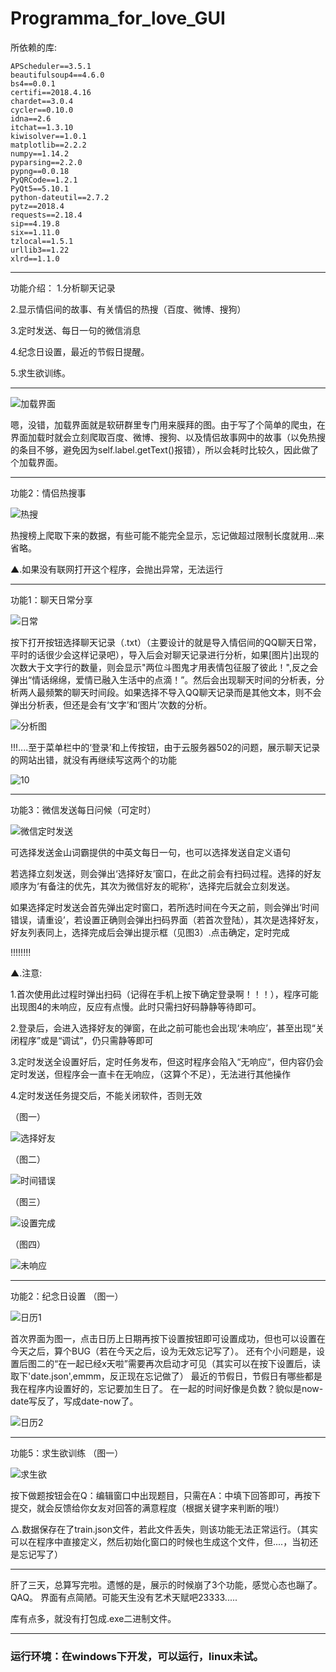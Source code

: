 # Programma_for_love_GUI
所依赖的库:
``` 
APScheduler==3.5.1
beautifulsoup4==4.6.0
bs4==0.0.1
certifi==2018.4.16
chardet==3.0.4
cycler==0.10.0
idna==2.6
itchat==1.3.10
kiwisolver==1.0.1
matplotlib==2.2.2
numpy==1.14.2
pyparsing==2.2.0
pypng==0.0.18
PyQRCode==1.2.1
PyQt5==5.10.1
python-dateutil==2.7.2
pytz==2018.4
requests==2.18.4
sip==4.19.8
six==1.11.0
tzlocal==1.5.1
urllib3==1.22
xlrd==1.1.0
```

---

功能介绍：
1.分析聊天记录

2.显示情侣间的故事、有关情侣的热搜（百度、微博、搜狗）

3.定时发送、每日一句的微信消息

4.纪念日设置，最近的节假日提醒。

5.求生欲训练。

---

![加载界面](https://github.com/Freedomisgood/Programma_for_love_GUI/tree/master/readme/2.jpg)

​	嗯，没错，加载界面就是软研群里专门用来膜拜的图。由于写了个简单的爬虫，在界面加载时就会立刻爬取百度、微博、搜狗、以及情侣故事网中的故事（以免热搜的条目不够，避免因为self.label.getText()报错），所以会耗时比较久，因此做了个加载界面。

---

功能2：情侣热搜事

![热搜](https://github.com/Freedomisgood/Programma_for_love_GUI/tree/master/readme/22.jpg)

热搜榜上爬取下来的数据，有些可能不能完全显示，忘记做超过限制长度就用...来省略。

▲.如果没有联网打开这个程序，会抛出异常，无法运行

---

功能1：聊天日常分享

![日常](https://github.com/Freedomisgood/Programma_for_love_GUI/tree/master/readme/9.jpg)

按下打开按钮选择聊天记录（.txt）（主要设计的就是导入情侣间的QQ聊天日常，平时的话很少会这样记录吧），导入后会对聊天记录进行分析，如果[图片]出现的次数大于文字行的数量，则会显示"两位斗图鬼才用表情包征服了彼此！",反之会弹出“情话绵绵，爱情已融入生活中的点滴！”。然后会出现聊天时间的分析表，分析两人最频繁的聊天时间段。如果选择不导入QQ聊天记录而是其他文本，则不会弹出分析表，但还是会有‘文字’和‘图片’次数的分析。

![分析图](https://github.com/Freedomisgood/Programma_for_love_GUI/tree/master/readme/11.jpg)

!!!....至于菜单栏中的‘登录’和上传按钮，由于云服务器502的问题，展示聊天记录的网站出错，就没有再继续写这两个的功能

![10](https://github.com/Freedomisgood/Programma_for_love_GUI/tree/master/readme/10.jpg)

---

功能3：微信发送每日问候（可定时）

![微信定时发送]( https://github.com/Freedomisgood/Programma_for_love_GUI/tree/master/readme/1.jpg )

可选择发送金山词霸提供的中英文每日一句，也可以选择发送自定义语句

若选择立刻发送，则会弹出‘选择好友’窗口，在此之前会有扫码过程。选择的好友顺序为‘有备注的优先，其次为微信好友的昵称’，选择完后就会立刻发送。

如果选择定时发送会首先弹出定时窗口，若所选时间在今天之前，则会弹出‘时间错误，请重设’，若设置正确则会弹出扫码界面（若首次登陆），其次是选择好友，好友列表同上，选择完成后会弹出提示框（见图3）.点击确定，定时完成

!!!!!!!!

▲.注意:

1.首次使用此过程时弹出扫码（记得在手机上按下确定登录啊！！！），程序可能出现图4的未响应，反应有点慢。此时只需扫好码静静等待即可。

2.登录后，会进入选择好友的弹窗，在此之前可能也会出现‘未响应’，甚至出现“关闭程序”或是“调试”，仍只需静等即可

3.定时发送全设置好后，定时任务发布，但这时程序会陷入“无响应“，但内容仍会定时发送，但程序会一直卡在无响应，（这算个不足），无法进行其他操作

4.定时发送任务提交后，不能关闭软件，否则无效

（图一）

![选择好友](https://github.com/Freedomisgood/Programma_for_love_GUI/tree/master/readme/3.jpg)

（图二）

![时间错误](https://github.com/Freedomisgood/Programma_for_love_GUI/tree/master/readme/x.jpg)

（图三）

![设置完成](https://github.com/Freedomisgood/Programma_for_love_GUI/tree/master/readme/4.jpg)

（图四）

![未响应](https://github.com/Freedomisgood/Programma_for_love_GUI/tree/master/readme/5.jpg)

---

功能2：纪念日设置
（图一）

![日历1](https://github.com/Freedomisgood/Programma_for_love_GUI/tree/master/readme/6.jpg)

首次界面为图一，点击日历上日期再按下设置按钮即可设置成功，但也可以设置在今天之后，算个BUG（若在今天之后，设为无效忘记写了）。
还有个小问题是，设置后图二的“在一起已经x天啦”需要再次启动才可见（其实可以在按下设置后，读取下'date.json',emmm，反正现在忘记做了）
最近的节假日，节假日有哪些都是我在程序内设置好的，忘记要加生日了。
在一起的时间好像是负数？貌似是now-date写反了，写成date-now了。

![日历2](https://github.com/Freedomisgood/Programma_for_love_GUI/tree/master/readme/ri.jpg)

---

功能5：求生欲训练
（图一）

![求生欲](https://github.com/Freedomisgood/Programma_for_love_GUI/tree/master/readme/8.jpg)

按下做题按钮会在Q：编辑窗口中出现题目，只需在A：中填下回答即可，再按下提交，就会反馈给你女友对回答的满意程度（根据关键字来判断的哦!）

△.数据保存在了train.json文件，若此文件丢失，则该功能无法正常运行。（其实可以在程序中直接定义，然后初始化窗口的时候也生成这个文件，但....，当初还是忘记写了）

---
肝了三天，总算写完啦。遗憾的是，展示的时候崩了3个功能，感觉心态也蹦了。QAQ。
界面有点简陋。可能天生没有艺术天赋吧23333.....

库有点多，就没有打包成.exe二进制文件。

---

### 运行环境：在windows下开发，可以运行，linux未试。
